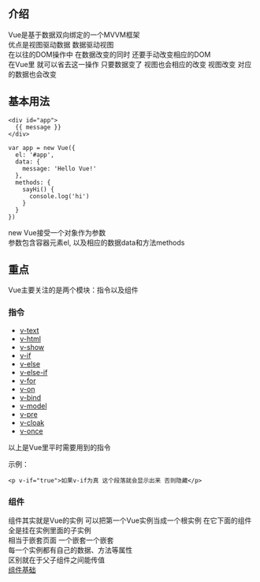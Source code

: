 ## 介绍
Vue是基于数据双向绑定的一个MVVM框架<br>
优点是视图驱动数据 数据驱动视图<br>
在以往的DOM操作中 在数据改变的同时 还要手动改变相应的DOM<br>
在Vue里 就可以省去这一操作 只要数据变了 视图也会相应的改变 视图改变 对应的数据也会改变<br>

## 基本用法
```
<div id="app">
  {{ message }}
</div>

var app = new Vue({
  el: '#app',
  data: {
    message: 'Hello Vue!'
  },
  methods: {
    sayHi() {
      console.log('hi')
    }
  }
})

```
new Vue接受一个对象作为参数<br>
参数包含容器元素el, 以及相应的数据data和方法methods<br>


## 重点
Vue主要关注的是两个模块：指令以及组件

### 指令
* [v-text](https://cn.vuejs.org/v2/api/#v-text)
* [v-html](https://cn.vuejs.org/v2/api/#v-html)
* [v-show](https://cn.vuejs.org/v2/api/#v-show)
* [v-if](https://cn.vuejs.org/v2/api/#v-if)
* [v-else](https://cn.vuejs.org/v2/api/#v-else)
* [v-else-if](https://cn.vuejs.org/v2/api/#v-else-if)
* [v-for](https://cn.vuejs.org/v2/api/#v-for)
* [v-on](https://cn.vuejs.org/v2/api/#v-on)
* [v-bind](https://cn.vuejs.org/v2/api/#v-bind)
* [v-model](https://cn.vuejs.org/v2/api/#v-model)
* [v-pre](https://cn.vuejs.org/v2/api/#v-pre)
* [v-cloak](https://cn.vuejs.org/v2/api/#v-cloak)
* [v-once](https://cn.vuejs.org/v2/api/#v-once)

以上是Vue里平时需要用到的指令

示例：
```
<p v-if="true">如果v-if为真 这个段落就会显示出来 否则隐藏</p>
```

### 组件
组件其实就是Vue的实例 可以把第一个Vue实例当成一个根实例 在它下面的组件全是挂在实例里面的子实例<br>
相当于嵌套页面 一个嵌套一个嵌套<br>
每一个实例都有自己的数据、方法等属性<br>
区别就在于父子组件之间能传值<br>
[组件基础](https://cn.vuejs.org/v2/guide/components-registration.html)
